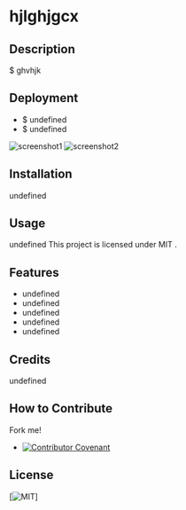 # hjlghjgcx

  ## Description
  $ ghvhjk

  ## Deployment
  - $ undefined
  - $ undefined
  
  ![screenshot1](undefined)
  ![screenshot2](undefined)
  
  ## Installation
  undefined

  ## Usage
  undefined
This project is licensed under MIT .


  ## Features
  - undefined
  - undefined
  - undefined
  - undefined
  - undefined

  ## Credits  
  undefined

  ## How to Contribute
  Fork me! 
  - [![Contributor Covenant](https://img.shields.io/badge/Contributor%20Covenant-2.0-4baaaa.svg)](code_of_conduct.md)

  
  ## License
  [![MIT](https://img.shields.io/badge/MIT-green.svg)]

